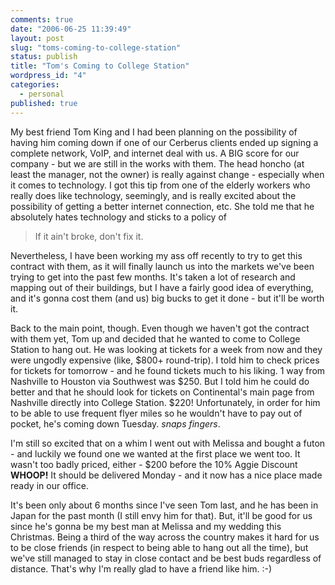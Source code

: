 ```yaml
---
comments: true
date: "2006-06-25 11:39:49"
layout: post
slug: "toms-coming-to-college-station"
status: publish
title: "Tom's Coming to College Station"
wordpress_id: "4"
categories: 
  - personal
published: true
---
```



My best friend Tom King and I had been planning on the possibility of having him coming down if one of our Cerberus clients ended up signing a complete network, VoIP, and internet deal with us. A BIG score for our company - but we are still in the works with them. The head honcho (at least the manager, not the owner) is really against change - especially when it comes to technology. I got this tip from one of the elderly workers who really does like technology, seemingly, and is really excited about the possibility of getting a better internet connection, etc. She told me that he absolutely hates technology and sticks to a policy of 

> If it ain't broke, don't fix it.

Nevertheless, I have been working my ass off recently to try to get this contract with them, as it will finally launch us into the markets we've been trying to get into the past few months. It's taken a lot of research and mapping out of their buildings, but I have a fairly good idea of everything, and it's gonna cost them (and us) big bucks to get it done - but it'll be worth it.

Back to the main point, though. Even though we haven't got the contract with them yet, Tom up and decided that he wanted to come to College Station to hang out. He was looking at tickets for a week from now and they were ungodly expensive (like, $800+ round-trip). I told him to check prices for tickets for tomorrow - and he found tickets much to his liking. 1 way from Nashville to Houston via Southwest was $250. But I told him he could do better and that he should look for tickets on Continental's main page from Nashville directly into College Station. $220! Unfortunately, in order for him to be able to use frequent flyer miles so he wouldn't have to pay out of pocket, he's coming down Tuesday. *snaps fingers*. 

I'm still so excited that on a whim I went out with Melissa and bought a futon - and luckily we found one we wanted at the first place we went too. It wasn't too badly priced, either - $200 before the 10% Aggie Discount <strong>WHOOP!</strong> It should be delivered Monday - and it now has a nice place made ready in our office.

It's been only about 6 months since I've seen Tom last, and he has been in Japan for the past month (I still envy him for that). But, it'll be good for us since he's gonna be my best man at Melissa and my wedding this Christmas. Being a third of the way across the country makes it hard for us to be close friends (in respect to being able to hang out all the time), but we've still managed to stay in close contact and be best buds regardless of distance. That's why I'm really glad to have a friend like him. :-)
